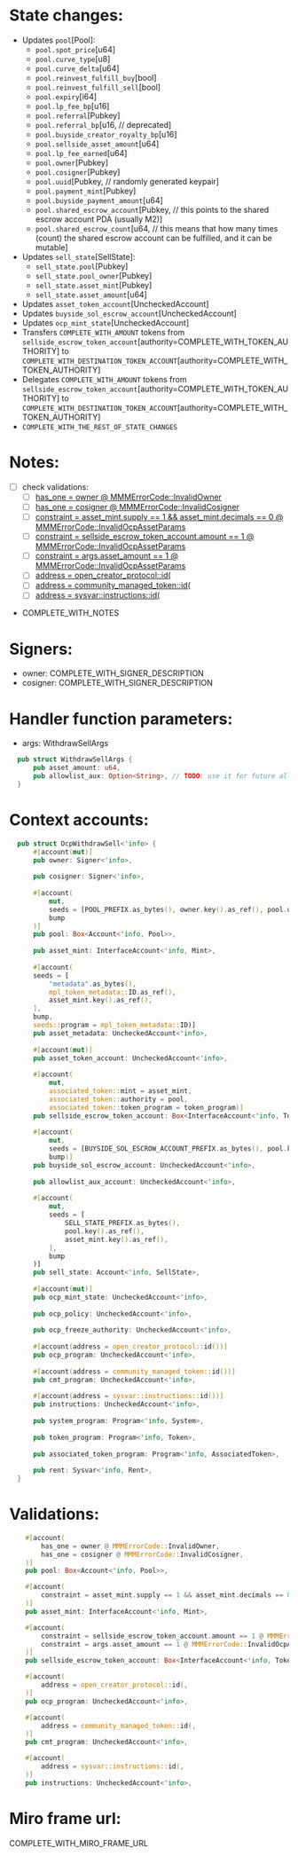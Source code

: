 # State changes:

- Updates `pool`[Pool]:
	- `pool.spot_price`[u64]
	- `pool.curve_type`[u8]
	- `pool.curve_delta`[u64]
	- `pool.reinvest_fulfill_buy`[bool]
	- `pool.reinvest_fulfill_sell`[bool]
	- `pool.expiry`[i64]
	- `pool.lp_fee_bp`[u16]
	- `pool.referral`[Pubkey]
	- `pool.referral_bp`[u16, // deprecated]
	- `pool.buyside_creator_royalty_bp`[u16]
	- `pool.sellside_asset_amount`[u64]
	- `pool.lp_fee_earned`[u64]
	- `pool.owner`[Pubkey]
	- `pool.cosigner`[Pubkey]
	- `pool.uuid`[Pubkey, // randomly generated keypair]
	- `pool.payment_mint`[Pubkey]
	- `pool.buyside_payment_amount`[u64]
	- `pool.shared_escrow_account`[Pubkey, // this points to the shared escrow account PDA (usually M2)]
	- `pool.shared_escrow_count`[u64, // this means that how many times (count) the shared escrow account can be fulfilled, and it can be mutable]
- Updates `sell_state`[SellState]:
	- `sell_state.pool`[Pubkey]
	- `sell_state.pool_owner`[Pubkey]
	- `sell_state.asset_mint`[Pubkey]
	- `sell_state.asset_amount`[u64]
- Updates `asset_token_account`[UncheckedAccount]
- Updates `buyside_sol_escrow_account`[UncheckedAccount]
- Updates `ocp_mint_state`[UncheckedAccount]
- Transfers `COMPLETE_WITH_AMOUNT` tokens from `sellside_escrow_token_account`[authority=COMPLETE_WITH_TOKEN_AUTHORITY] to `COMPLETE_WITH_DESTINATION_TOKEN_ACCOUNT`[authority=COMPLETE_WITH_TOKEN_AUTHORITY]
- Delegates `COMPLETE_WITH_AMOUNT` tokens from `sellside_escrow_token_account`[authority=COMPLETE_WITH_TOKEN_AUTHORITY] to `COMPLETE_WITH_DESTINATION_TOKEN_ACCOUNT`[authority=COMPLETE_WITH_TOKEN_AUTHORITY]
- `COMPLETE_WITH_THE_REST_OF_STATE_CHANGES`

# Notes:

- [ ] check validations:
  - [ ] [has_one = owner @ MMMErrorCode::InvalidOwner](https://github.com/magicoss/mmm/blob/3e15732061ad03256b2570b78ff8018ba74ce039/programs/mmm/src/instructions/ocp/ocp_withdraw_sell.rs#L26)
  - [ ] [has_one = cosigner @ MMMErrorCode::InvalidCosigner](https://github.com/magicoss/mmm/blob/3e15732061ad03256b2570b78ff8018ba74ce039/programs/mmm/src/instructions/ocp/ocp_withdraw_sell.rs#L27)
  - [ ] [constraint = asset_mint.supply == 1 && asset_mint.decimals == 0 @ MMMErrorCode::InvalidOcpAssetParams](https://github.com/magicoss/mmm/blob/3e15732061ad03256b2570b78ff8018ba74ce039/programs/mmm/src/instructions/ocp/ocp_withdraw_sell.rs#L32)
  - [ ] [constraint = sellside_escrow_token_account.amount == 1 @ MMMErrorCode::InvalidOcpAssetParams](https://github.com/magicoss/mmm/blob/3e15732061ad03256b2570b78ff8018ba74ce039/programs/mmm/src/instructions/ocp/ocp_withdraw_sell.rs#L54)
  - [ ] [constraint = args.asset_amount == 1 @ MMMErrorCode::InvalidOcpAssetParams](https://github.com/magicoss/mmm/blob/3e15732061ad03256b2570b78ff8018ba74ce039/programs/mmm/src/instructions/ocp/ocp_withdraw_sell.rs#L55)
  - [ ] [address = open_creator_protocol::id(](https://github.com/magicoss/mmm/blob/3e15732061ad03256b2570b78ff8018ba74ce039/programs/mmm/src/instructions/ocp/ocp_withdraw_sell.rs#L86)
  - [ ] [address = community_managed_token::id(](https://github.com/magicoss/mmm/blob/3e15732061ad03256b2570b78ff8018ba74ce039/programs/mmm/src/instructions/ocp/ocp_withdraw_sell.rs#L89)
  - [ ] [address = sysvar::instructions::id(](https://github.com/magicoss/mmm/blob/3e15732061ad03256b2570b78ff8018ba74ce039/programs/mmm/src/instructions/ocp/ocp_withdraw_sell.rs#L92)
- COMPLETE_WITH_NOTES

# Signers:

- owner: COMPLETE_WITH_SIGNER_DESCRIPTION
- cosigner: COMPLETE_WITH_SIGNER_DESCRIPTION

# Handler function parameters:

- args: WithdrawSellArgs
```rust
  pub struct WithdrawSellArgs {
      pub asset_amount: u64,
      pub allowlist_aux: Option<String>, // TODO: use it for future allowlist_aux
  }
```

# Context accounts:

```rust
  pub struct OcpWithdrawSell<'info> {
      #[account(mut)]
      pub owner: Signer<'info>,
  
      pub cosigner: Signer<'info>,
  
      #[account(
          mut,
          seeds = [POOL_PREFIX.as_bytes(), owner.key().as_ref(), pool.uuid.as_ref(,
          bump
      )]
      pub pool: Box<Account<'info, Pool>>,
  
      pub asset_mint: InterfaceAccount<'info, Mint>,
  
      #[account(
      seeds = [
          "metadata".as_bytes(),
          mpl_token_metadata::ID.as_ref(),
          asset_mint.key().as_ref(),
      ],
      bump,
      seeds::program = mpl_token_metadata::ID)]
      pub asset_metadata: UncheckedAccount<'info>,
  
      #[account(mut)]
      pub asset_token_account: UncheckedAccount<'info>,
  
      #[account(
          mut,
          associated_token::mint = asset_mint,
          associated_token::authority = pool,
          associated_token::token_program = token_program)]
      pub sellside_escrow_token_account: Box<InterfaceAccount<'info, TokenAccount>>,
  
      #[account(
          mut,
          seeds = [BUYSIDE_SOL_ESCROW_ACCOUNT_PREFIX.as_bytes(), pool.key().as_ref(,
          bump)]
      pub buyside_sol_escrow_account: UncheckedAccount<'info>,
  
      pub allowlist_aux_account: UncheckedAccount<'info>,
  
      #[account(
          mut,
          seeds = [
              SELL_STATE_PREFIX.as_bytes(),
              pool.key().as_ref(),
              asset_mint.key().as_ref(),
          ],
          bump
      )]
      pub sell_state: Account<'info, SellState>,
  
      #[account(mut)]
      pub ocp_mint_state: UncheckedAccount<'info>,
  
      pub ocp_policy: UncheckedAccount<'info>,
  
      pub ocp_freeze_authority: UncheckedAccount<'info>,
  
      #[account(address = open_creator_protocol::id())]
      pub ocp_program: UncheckedAccount<'info>,
  
      #[account(address = community_managed_token::id())]
      pub cmt_program: UncheckedAccount<'info>,
  
      #[account(address = sysvar::instructions::id())]
      pub instructions: UncheckedAccount<'info>,
  
      pub system_program: Program<'info, System>,
  
      pub token_program: Program<'info, Token>,
  
      pub associated_token_program: Program<'info, AssociatedToken>,
  
      pub rent: Sysvar<'info, Rent>,
  }
```

# Validations:

```rust
    #[account(
    	has_one = owner @ MMMErrorCode::InvalidOwner,
    	has_one = cosigner @ MMMErrorCode::InvalidCosigner,
    )]
    pub pool: Box<Account<'info, Pool>>,
```
```rust
    #[account(
    	constraint = asset_mint.supply == 1 && asset_mint.decimals == 0 @ MMMErrorCode::InvalidOcpAssetParams,
    )]
    pub asset_mint: InterfaceAccount<'info, Mint>,
```
```rust
    #[account(
    	constraint = sellside_escrow_token_account.amount == 1 @ MMMErrorCode::InvalidOcpAssetParams,
    	constraint = args.asset_amount == 1 @ MMMErrorCode::InvalidOcpAssetParams,
    )]
    pub sellside_escrow_token_account: Box<InterfaceAccount<'info, TokenAccount>>,
```
```rust
    #[account(
    	address = open_creator_protocol::id(,
    )]
    pub ocp_program: UncheckedAccount<'info>,
```
```rust
    #[account(
    	address = community_managed_token::id(,
    )]
    pub cmt_program: UncheckedAccount<'info>,
```
```rust
    #[account(
    	address = sysvar::instructions::id(,
    )]
    pub instructions: UncheckedAccount<'info>,
```

# Miro frame url:

COMPLETE_WITH_MIRO_FRAME_URL
            